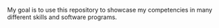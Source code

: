 My goal is to use this repository to showcase my competencies in many different skills and software programs.
